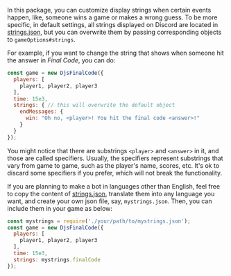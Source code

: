 In this package, you can customize display strings when certain events happen, like, someone wins a game or makes a wrong guess. To be more specific, in default settings, all strings displayed on Discord are located in [strings.json](../util/strings.json), but you can overwrite them by passing corresponding objects to `gameOptions#strings`.

For example, if you want to change the string that shows when someone hit the answer in *Final Code*, you can do:
```js
const game = new DjsFinalCode({
  players: [
    player1, player2, player3
  ],
  time: 15e3,
  strings: { // this will overwrite the default object
    endMessages: {
      win: "Oh no, <player>! You hit the final code <answer>!"
    }
  }
});
```

You might notice that there are substrings `<player>` and `<answer>` in it, and those are called specifiers. Usually, the specifiers represent substrings that vary from game to game, such as the player's name, scores, etc. It's ok to discard some specifiers if you prefer, which will not break the functionality.

If you are planning to make a bot in languages other than English, feel free to copy the content of [strings.json](../util/strings.json), translate them into any language you want, and create your own json file, say, `mystrings.json`. Then, you can include them in your game as below:
```js
const mystrings = require('./your/path/to/mystrings.json');
const game = new DjsFinalCode({
  players: [
    player1, player2, player3
  ],
  time: 15e3,
  strings: mystrings.finalCode
});
```
